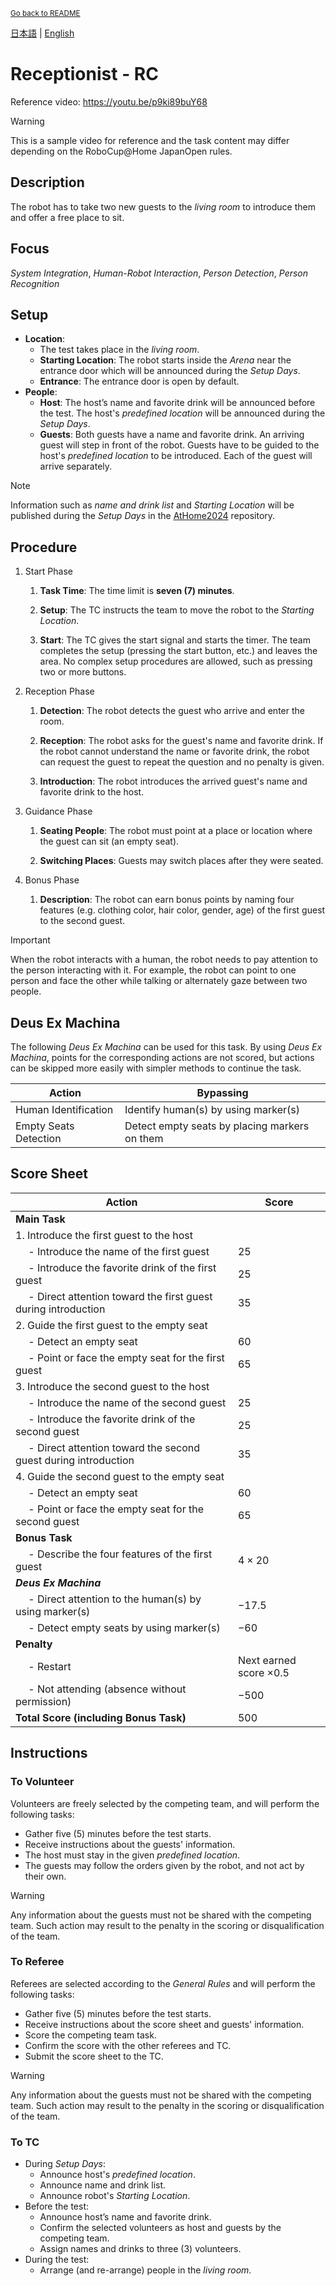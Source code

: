 <sub>[Go back to README](../../README_en.md)</sub>

[日本語](./rc_ja.md) | [English](./rc_en.md)

# Receptionist - RC

Reference video: https://youtu.be/p9ki89buY68

> [!WARNING]
> This is a sample video for reference and the task content may differ depending on the RoboCup@Home JapanOpen rules.


## Description

The robot has to take two new guests to the *living room* to introduce them and offer a free place to sit.


## Focus

*System Integration*, *Human-Robot Interaction*, *Person Detection*, *Person Recognition*


## Setup

- **Location**:
   - The test takes place in the *living room*.
   - **Starting Location**: The robot starts inside the *Arena* near the entrance door which will be announced during the *Setup Days*.
   - **Entrance**: The entrance door is open by default.
   <!-- The team leader can request to close the door to score additional points by opening it for the guests. -->
- **People**:
   - **Host**: The host’s name and favorite drink will be announced before the test.
   The host's *predefined location* will be announced during the *Setup Days*.
   - **Guests**: Both guests have a name and favorite drink.
   An arriving guest will step in front of the robot.
   Guests have to be guided to the host's *predefined location* to be introduced.
   Each of the guest will arrive separately.
   <!-- An arriving guest will either step in front of the robot or ring the bell if the door is closed. -->

> [!NOTE]
> Information such as *name and drink list* and *Starting Location* will be published during the *Setup Days* in the [AtHome2024](https://github.com/RoboCupAtHomeJP/AtHome2024/) repository.

## Procedure

1. Start Phase

   1. **Task Time**: The time limit is **seven (7) minutes**.

   1. **Setup**: The TC instructs the team to move the robot to the *Starting Location*.

   1. **Start**: The TC gives the start signal and starts the timer.
   The team completes the setup (pressing the start button, etc.) and leaves the area.
   No complex setup procedures are allowed, such as pressing two or more buttons.

1. Reception Phase

   1. **Detection**: The robot detects the guest who arrive and enter the room.

   1. **Reception**: The robot asks for the guest's name and favorite drink.
   If the robot cannot understand the name or favorite drink, the robot can request the guest to repeat the question and no penalty is given.

   1. **Introduction**: The robot introduces the arrived guest's name and favorite drink to the host.

1. Guidance Phase

   1. **Seating People**: The robot must point at a place or location where the guest can sit (an empty seat).

   1. **Switching Places**: Guests may switch places after they were seated.

1. Bonus Phase

   1. **Description**: The robot can earn bonus points by naming four features (e.g. clothing color, hair color, gender, age) of the first guest to the second guest.

> [!IMPORTANT]
> When the robot interacts with a human, the robot needs to pay attention to the person interacting with it.
For example, the robot can point to one person and face the other while talking or alternately gaze between two people.


## Deus Ex Machina

The following *Deus Ex Machina* can be used for this task.
By using *Deus Ex Machina*, points for the corresponding actions are not scored,
but actions can be skipped more easily with simpler methods to continue the task.

| Action | Bypassing |
| ------ | --------- |
| Human Identification | Identify human(s) by using marker(s) |
| Empty Seats Detection | Detect empty seats by placing markers on them |


## Score Sheet

| Action | Score |
| ------ | ----- |
| **Main Task**                                                            |  |
| 1. Introduce the first guest to the host                                 |  |
| &emsp; - Introduce the name of the first guest                           | $25$ |
| &emsp; - Introduce the favorite drink of the first guest                 | $25$ |
| &emsp; - Direct attention toward the first guest during introduction     | $35$ |
| 2. Guide the first guest to the empty seat                               |  |
| &emsp; - Detect an empty seat                                            | $60$ |
| &emsp; - Point or face the empty seat for the first guest                | $65$ |
| 3. Introduce the second guest to the host                                |  |
| &emsp; - Introduce the name of the second guest                          | $25$ |
| &emsp; - Introduce the favorite drink of the second guest                | $25$ |
| &emsp; - Direct attention toward the second guest during introduction    | $35$ |
| 4. Guide the second guest to the empty seat                              |  |
| &emsp; - Detect an empty seat                                            | $60$ |
| &emsp; - Point or face the empty seat for the second guest               | $65$ |
| **Bonus Task**                                                           |  |
| &emsp; - Describe the four features of the first guest                   | $4 \times 20$ |
| ***Deus Ex Machina***                                                      |  |
| &emsp; - Direct attention to the human(s) by using marker(s)             | $-17.5$ |
| &emsp; - Detect empty seats by using marker(s)                           | $-60$ |
| **Penalty**                                                              |  |
| &emsp; - Restart                                                         | Next earned score $\times 0.5$|
| &emsp; - Not attending (absence without permission)                      | $-500$ |
| **Total Score (including Bonus Task)**                                   | $500$ |


## Instructions

### To Volunteer

Volunteers are freely selected by the competing team, and will perform the following tasks:

- Gather five (5) minutes before the test starts.
- Receive instructions about the guests' information.
- The host must stay in the given *predefined location*.
- The guests may follow the orders given by the robot,
and not act by their own.

> [!WARNING]
> Any information about the guests must not be shared with the competing team.
Such action may result to the penalty in the scoring or disqualification of the team.

### To Referee

Referees are selected according to the *General Rules* and will perform the following tasks:

- Gather five (5) minutes before the test starts.
- Receive instructions about the score sheet and guests' information.
- Score the competing team task.
- Confirm the score with the other referees and TC.
- Submit the score sheet to the TC.

> [!WARNING]
> Any information about the guests must not be shared with the competing team.
Such action may result to the penalty in the scoring or disqualification of the team.

### To TC

- During *Setup Days*:
   - Announce host's *predefined location*.
   - Announce name and drink list.
   - Announce robot's *Starting Location*.
- Before the test:
   - Announce host’s name and favorite drink.
   - Confirm the selected volunteers as host and guests by the competing team.
   - Assign names and drinks to three (3) volunteers.
- During the test:
   - Arrange (and re-arrange) people in the *living room*.
